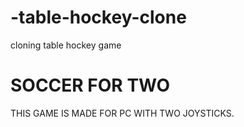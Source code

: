 # -table-hockey-clone
 cloning table hockey game
 
 # SOCCER FOR TWO
 THIS GAME IS MADE FOR PC WITH TWO JOYSTICKS.
